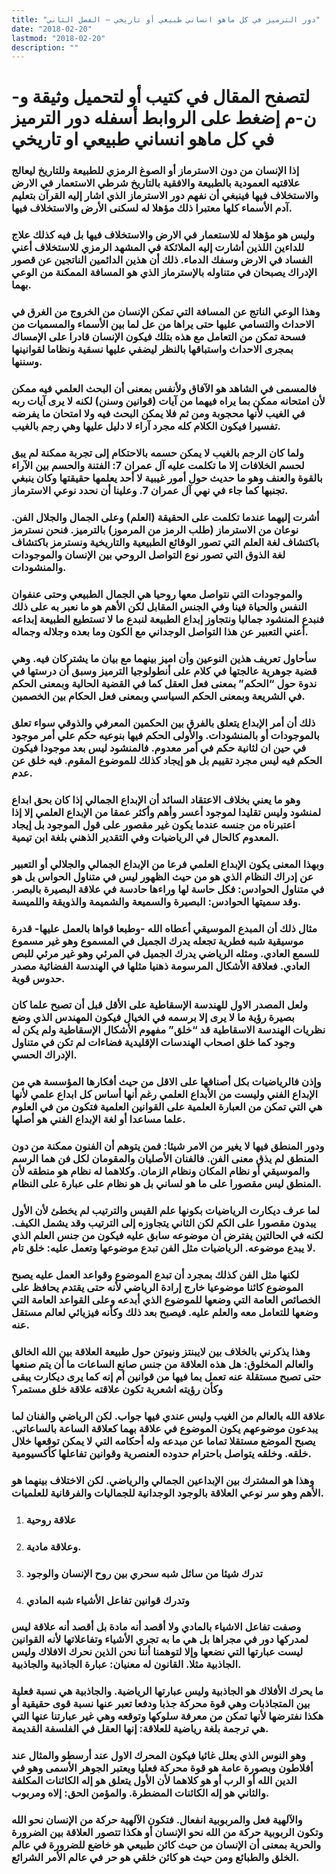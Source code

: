 ```yaml
---
title: "دور الترميز في كل ماهو انساني طبيعي أو تاريخي – الفصل الثاني"
date: "2018-02-20"
lastmod: "2018-02-20"
description: ""
---
```

# **لتصفح المقال في كتيب أو لتحميل وثيقة و-ن-م إضغط على الروابط أسفله** **دور الترميز في كل ماهو انساني طبيعي او تاريخي**

### إذا الإنسان من دون الاسترماز أو الصوغ الرمزي للطبيعة وللتاريخ ليعالج علاقتيه العمودية بالطبيعة والافقية بالتاريخ شرطي الاستعمار في الارض والاستخلاف فيها فينبغي أن نفهم دور الاسترماز الذي اشار إليه القرآن بتعليم آدم الأسماء كلها معتبرا ذلك مؤهلا له لسكنى الأرض والاستخلاف فيها.

### وليس هو مؤهلا له للاستعمار في الارض والاستخلاف فيها بل فيه كذلك علاج للداءين اللذين أشارت إليه الملائكة في المشهد الرمزي للاستخلاف أعني الفساد في الارض وسفك الدماء. ذلك أن هذين الدائمين الناتجين عن قصور الإدراك يصبحان في متناوله بالإسترماز الذي هو المسافة الممكنة من الوعي بهما.

### وهذا الوعي الناتج عن المسافة التي تمكن الإنسان من الخروج من الغرق في الاحداث والتسامي عليها حتى يراها من عل لما بين الأسماء والمسميات من فسحة تمكن من التعامل مع هذه بتلك فيكون الإنسان قادرا على الإمساك بمجرى الاحداث واستباقها بالنظر ليضفي عليها نسقية ونظاما لقوانينها وسننها.

### فالمسمى في الشاهد هو الآفاق ولأنفس بمعنى أن البحث العلمي فيه ممكن لأن امتحانه ممكن بما يراه فيهما من آيات (قوانين وسنن) لكنه لا يرى آيات ربه في الغيب لأنها محجوبة ومن ثم فلا يمكن البحث فيه ولا امتحان ما يفرضه تفسيرا فيكون الكلام كله مجرد آراء لا دليل عليها وهي رجم بالغيب.

### ولما كان الرجم بالغيب لا يمكن حسمه بالاحتكام إلى تجربة ممكنة لم يبق لحسم الخلافات إلا ما تكلمت عليه آل عمران 7: الفتنة والحسم بين الآراء بالقوة والعنف وهو ما حديث حول أمور غيبية لا أحد يعلمها حقيقتها وكان ينبغي تجنبها كما جاء في نهي آل عمران 7. وعلينا أن نحدد نوعي الاسترماز.

### أشرت إليهما عندما تكلمت على الحقيقة (العلم) وعلى الجمال والجلال الفن. نوعان من الاسترماز (طلب الرمز من المرموز) بالترميز. فنحن نسترمز باكتشاف لغة العلم التي تصور الوقائع الطبيعية والتاريخية ونسترمز باكتشاف لغة الذوق التي تصور نوع التواصل الروحي بين الإنسان والموجودات والمنشودات.

### والموجودات التي نتواصل معها روحيا هي الجمال الطبيعي وحتى عنفوان النفس والحياة فينا وفي الجنس المقابل لكن الأهم هو ما نعبر به على ذلك فنبدع المنشود جماليا ونتجاوز إبداع الطبيعة لنبدع ما لا تستطيع الطبيعة إبداعه أعني التعبير عن هذا التواصل الوجداني مع الكون وما بعده وجلاله وجماله.

### سأحاول تعريف هذين النوعين وأن اميز بينهما مع بيان ما يشتركان فيه. وهي قضية جوهرية عالجتها في كلام على أنطولوجيا الترميز وسبق أن درستها في ندوة حول “الحكم” بمعنى فعل العقل كما في القضية الحالية وبمعنى الحكم في الشريعة وبمعنى الحكم السياسي وبمعنى فعل الحكام بين الخصمين.

### ذلك أن أمر الإبداع يتعلق بالفرق بين الحكمين المعرفي والذوقي سواء تعلق بالموجودات أو بالمنشودات. والأولى الحكم فيها بنوعيه حكم علي أمر موجود في حين ان لثانية حكم في أمر معدوم. فالمنشود ليس بعد موجودا فيكون الحكم فيه ليس مجرد تقييم بل هو إيجاد كذلك للموضوع المقوم. فيه خلق عن عدم.

### وهو ما يعني بخلاف الاعتقاد السائد أن الإبداع الجمالي إذا كان بحق ابداع لمنشود وليس تقليدا لموجود أعسر وأهم وأكثر عمقا من الإبداع العلمي إلا إذا اعتبرناه من جنسه عندما يكون غير مقصور على قول الموجود بل إيجاد المعدوم كالحال في الرياضيات وفي التقدير الذهني بلغة ابن تيمية.

### وبهذا المعنى يكون الإبداع العلمي فرعا من الإبداع الجمالي والجلالي أو التعبير عن إدراك النظام الذي هو من حيث الظهور ليس في متناول الحواس بل هو في متناول الحوادس: فكل حاسة لها وراءها حادسة في علاقة البصيرة بالبصر. وقد سميتها الحوادس: البصيرة والسميعة والشميمة والذويقة واللميسة.

### مثال ذلك أن المبدع الموسيقي أعطاه الله -وطبعا قواها بالعمل عليها- قدرة موسيقية شبه فطرية تجعله يدرك الجميل في المسموع وهو غير مسموع للسمع العادي. ومثله الرياضي يدرك الجميل في المرئي وهو غير مرئي للبص العادي. فعلاقة الأشكال المرسومة ذهنيا مثلها في الهندسة الفضائية مصدر حدوس قوية.

### ولعل المصدر الاول للهندسة الإسقاطية على الأقل قبل أن تصبح علما كان بصيرة رؤية ما لا يرى إلا برسمه في الخيال فيكون المهندس الذي وضع نظريات الهندسة الاسقاطية قد “خلق” مفهوم الأشكال الإسقاطية ولم يكن له وجود كما خلق اصحاب الهندسات الإقليدية فضاءات لم تكن في متناول الإدراك الحسي.

### وإذن فالرياضيات بكل أصنافها على الاقل من حيث أفكارها المؤسسة هي من الإبداع الفني وليست من الأبداع العلمي رغم أنها أساس كل ابداع علمي لأنها هي التي تمكن من العبارة العلمية على القوانين العلمية فتكون من في العلوم علما مساعدا أو لغة الإبداع الفني هو أصلها.

### ودور المنطق فيها لا يغير من الامر شيئا: فمن يتوهم أن الفنون ممكنة من دون المنطق لم يذق معنى الفن. فالفنان الأصليان والمقومان لكل فن هما الرسم والموسيقي أو نظام المكان ونظام الزمان. وكلاهما له نظام هو منطقه لأن المنطق ليس مقصورا على ما هو لساني بل هو نظام على عبارة على النظام.

### لما عرف ديكارت الرياضيات بكونها علم القيس والترتيب لم يخطئ لأن الأول يبدون مقصورا على الكم لكن الثاني يتجاوزه إلى الترتيب وقد يشمل الكيف. لكنه في الحالتين يفترض أن موضوعه سابق عليه فيكون من جنس العلم الذي لا يبدع موضوعه. الرياضيات مثل الفن تبدع موضوعها وتعمل عليه: خلق تام.

### لكنها مثل الفن كذلك بمجرد أن تبدع الموضوع وقواعد العمل عليه يصبح الموضوع كائنا موضوعيا خارج إرادة الرياضي لأنه حتى يقتدم يحافظ على الخصائص العامة التي وضعها للموضوع الذي أبدعه وعلى القواعد العامة التي وضعها للتعامل معه والعلم عليه. فيصبح بعد ذلك وكأنه فيزيائي لعالم مستقل عنه.

### وهذا يذكرني بالخلاف بين لايبنتز ونيوتن حول طبيعة العلاقة بين الله الخالق والعالم المخلوق: هل هذه العلاقة من جنس صانع الساعات ما أن يتم صنعها حتى تصبح مستقلة عنه تعمل بما فيها من قوانين أم إنه كما يرى ديكارت يبقى وكأن رؤيته اشعرية تكون علاقته علاقة خلق مستمر؟

### علاقة الله بالعالم من الغيب وليس عندي فيها جواب. لكن الرياضي والفنان لما يبدعون موضوعهم يكون الموضوع في علاقة بهما كعلاقة الساعة بالساعاتي. يصبح الموضع مستقلا تماما عن مبدعه وله أحكامه التي لا يمكن توقعها خلال خلقه. وخلقه يتواصل باحترام حدوده العنصرية وقوانين تفاعلها كأكسيومية.

### وهذا هو المشترك بين الإبداعين الجمالي والرياضي. لكن الاختلاف بينهما هو الأهم وهو سر نوعي العلاقة بالوجود الوجدانية للجماليات والفرقانية للعلميات.

1. ### علاقة روحية
2. ### وعلاقة مادية.
3. ### تدرك شيئا من سائل شبه سحري بين روح الإنسان والوجود
4. ### وتدرك قوانين تفاعل الأشياء شبه المادي

### وصفت تفاعل الاشياء بالمادي ولا أقصد أنه مادة بل أقصد أنه علاقة ليس لمدركها دور في مجراها بل هي ما به تجري الأشياء وتفاعلاتها لأنه القوانين ليست عبارتها التي نضعها وإلا لتوهمنا أننا نحن الذين نحرك الافلاك وليس الجاذبية مثلا. القانون له معنيان: عبارة الجاذبية والجاذبية.

### ما يحرك الأفلاك هو الجاذبية وليس عبارتها الرياضية. والجاذبية هي نسبة فعلية بين المتجاذبات وهي قوة محركة جذبا ودفعا تعبر عنها نسبة قوى حقيقية أو هكذا نفترضها لأنها تمكن من معرفة سلوكها وتوقعه وهي غير عبارتنا عنها التي هي ترجمة بلغة رياضية للعلاقة: إنها العقل في الفلسفة القديمة.

### وهو النوس الذي يعلل غائيا فيكون المحرك الاول عند أرسطو والمثال عند أفلاطون وبصورة عامة هو قوة محركة فعليا ويعتبر الجوهر الأسمى وهو في الدين الله أو الرب أو هو كلاهما لأن الأول يتعلق هو إله الكائنات المكلفة والثاني هو إله الكائنات المضطرة. والمؤمن الحق: إلاه ومربوب.

### والآلهية فعل والمربوبية انفعال. فتكون الآلهية حركة من الإنسان نحو الله وتكون الربوبية حركة من الله نحو الإنسان أو هكذا تتصور العلاقة بين الضرورة والحرية بمعنى أن الإنسان من حيث كائن طبيعي هو خاضع للضرورة في عالم الخلق والطبائع ومن حيث هو كائن خلقي هو حر في عالم الأمر الشرائع.

###